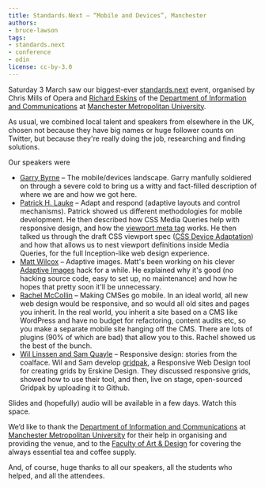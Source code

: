 ```yaml
---
title: Standards.Next — “Mobile and Devices”, Manchester
authors:
- bruce-lawson
tags:
- standards.next
- conference
- odin
license: cc-by-3.0
---
```


<p>Saturday 3 March saw our biggest-ever <a href="http://www.standards-next.org">standards.next</a> event, organised by Chris Mills of Opera and <a href="http://twitter.com/eskins" target="_blank">Richard Eskins</a> of the <a href="http://www2.hlss.mmu.ac.uk/information-communications/" target="_blank">Department of Information and Communications</a> at  <a href="http://www.mmu.ac.uk/" target="_blank">Manchester Metropolitan University</a>.</p>

<p>As usual, we combined local talent and speakers from elsewhere in the UK, chosen not because they have big names or huge follower counts on Twitter, but because they&#39;re really doing the job, researching and finding solutions.</p>

<p>Our speakers were</p>


<ul>
<li><a href="http://www.simplemindedgeek.com/">Garry Byrne</a> – The mobile/devices landscape. Garry manfully soldiered on through a severe cold to bring us a witty and fact-filled description of where we are and how we got here.</li>
<li><a href="http://www.splintered.co.uk/">Patrick H. Lauke</a> – Adapt and respond (adaptive layouts and control
mechanisms). Patrick showed us different methodologies for mobile development. He then described how CSS Media Queries help with responsive design, and how the <a href="https://dev.opera.com/articles/view/love-your-devices-adaptive-web-design-with-media-queries-viewport-and-more/" target="_blank">viewport meta tag</a> works. He then talked us through the draft CSS viewport spec (<a href="http://dev.w3.org/csswg/css-device-adapt/" target="_blank">CSS Device Adaptation</a>) and how that allows us to nest viewport definitions inside Media Queries, for the full Inception-like web design experience.</li>
<li><a href="http://mattwilcox.net/">Matt Wilcox</a> – Adaptive images. Matt&#39;s been working on his clever <a href="http://adaptive-images.com/" target="_blank">Adaptive Images</a> hack for a while. He explained why it&#39;s good (no hacking source code, easy to set up, no maintenance) and how he hopes that pretty soon it&#39;ll be unnecessary.</li>
<li><a href="http://compass-design.co.uk/">Rachel McCollin</a> – Making CMSes go mobile. In an ideal world, all new web design would be responsive, and so would all old sites and pages you inherit. In the real world, you inherit a site based on a CMS like WordPress and have no budget for refactoring, content audits etc, so you make a separate mobile site hanging off the CMS. There are lots of plugins (90% of which are bad) that allow you to this. Rachel showed us the best of the bunch.</li>
<li><a href="http://erskinedesign.com/">Wil Linssen and Sam Quayle</a> – Responsive design: stories from the coalface. Wil and Sam develop <a href="http://gridpak.com/" target="_blank">gridpak</a>, a Responsive Web Design tool for creating grids by Erskine Design. They discussed responsive grids, showed how to use their tool, and then, live on stage, open-sourced Gridpak by uploading it to Github.</li>
</ul>

<p>Slides and (hopefully) audio will be available in a few days. Watch this space.<p>

<p>We&#8217;d like to thank the <a href="http://www.hlss.mmu.ac.uk/information-communications/">Department of Information and Communications</a> at <a href="http://www.mmu.ac.uk">Manchester Metropolitan University</a> for their help in organising and providing the venue, and to the <a href="http://www.artdes.mmu.ac.uk/">Faculty of Art &amp; Design</a> for covering the always essential tea and coffee supply.</p>


<p>And, of course, huge thanks to all our speakers, all the students who helped, and all the attendees.</p>
</p></p>
